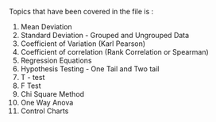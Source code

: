 Topics that have been covered in the file is : 
1. Mean Deviation
2. Standard Deviation - Grouped and Ungrouped Data
3. Coefficient of Variation (Karl Pearson)
4. Coefficient of correlation (Rank Correlation or Spearman)
5. Regression Equations 
6. Hypothesis Testing - One Tail and Two tail
7. T - test
8. F Test
9. Chi Square Method
10. One Way Anova
11. Control Charts
